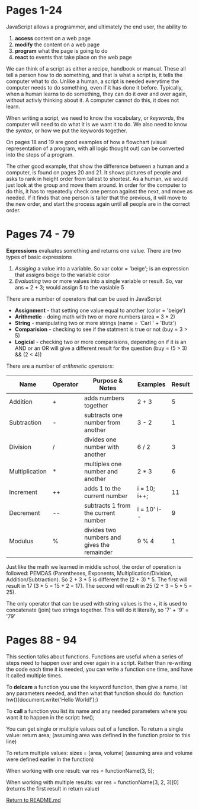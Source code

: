# Pages 1-24

JavaScript allows a programmer, and ultimately the end user, the ability to 
1. **access** content on a web page
2. **modify** the content on a web page
3. **program** what the page is going to do
4. **react** to events that take place on the web page

We can think of a script as either a recipe, handbook or manual. These all tell a person how to do something, and that is what a script is, it tells the computer what to do. Unlike a human, a script is needed everytime the computer needs to do something, even if it has done it before. Typically, when a human learns to do something, they can do it over and over again, without activly thinking about it. A computer cannot do this, it does not learn.

When writing a script, we need to know the vocabulary, or _keywords_, the computer will need to do what it is we want it to do. We also need to know the _syntax_, or how we put the keywords together.

On pages 18 and 19 are good examples of how a flowchart (visual representation of a program, with all logic thought out) can be converted into the steps of a program.

The other good example, that show the difference between a human and a computer, is found on pages 20 and 21. It shows pictures of people and asks to rank in height order from tallest to shortest. As a human, we would just look at the group and move them around. In order for the computer to do this, it has to repeatedly check one person against the next, and move as needed. If it finds that one person is taller that the previous, it will move to the new order, and start the process again until all people are in the correct order.

# Pages 74 - 79

**Expressions** evaluates something and returns one value. There are two types of basic expressions
1. _Assiging_ a value into a variable. So var color = 'beige'; is an expression that assigns beige to the variable color
2. _Evaluating_ two or more values into a single variable or result. So, var ans = 2 + 3; would assign 5 to the vasiable 5

There are a number of operators that can be used in JavaScript
* **Assignment** - that setting one value equal to another (color = 'beige')
* **Arithmetic** - doing math with two or more numbers (area = 3 * 2)
* **String** - manipulating two or more strings (name = 'Carl ' + 'Butz')
* **Comparision** - checking to see if the statment is true or not (buy = 3 > 5)
* **Logicial** - checking two or more comparisions, depending on if it is an AND or an OR will give a different result for the question (buy = (5 > 3) && (2 < 4))

There are a number of _arithmetic operators_:

Name | Operator | Purpose & Notes | Examples | Result
--- | --- | --- | --- | ---
Addition | + | adds numbers together | 2 + 3 | 5
Subtraction | - | subtracts one number from another | 3 - 2 | 1
Division | / | divides one number with another | 6 / 2 | 3
Multiplication | * | multiples one number and another | 2 * 3  | 6
Increment | ++ | adds 1 to the current number | i = 10; i++; | 11
Decrement | -- |subtracts 1 from the current number | i = 10' i-- | 9
Modulus | % | divides two numbers and gives the remainder | 9 % 4 | 1

Just like the math we learned in middle school, the order of operation is followed: PEMDAS (Parentheses, Exponents, Multiplication/Division, Addition/Subtraction). So 2 + 3 * 5 is different the (2 + 3) * 5. The first will result in 17 (3 * 5 = 15 + 2 = 17). The second will result in 25 (2 + 3 = 5 * 5 = 25).

The only operator that can be used with string values is the +, it is used to concatenate (join) two strings together. This will do it literally, so '7' + '9' = '79'

# Pages 88 - 94

This section talks about functions. Functions are useful when a series of steps need to happen over and over again in a script. Rather than re-writing the code each time it is needed, you can write a function one time, and have it called multiple times.

To **delcare** a function you use the keyword function, then give a name, list any parameters needed, and then what that function should do:
function hw(){document.write('Hello World!');}

To **call** a function you list its name and any needed parameters where you want it to happen in the script:
hw();

You can get single or multiple values out of a function. To return a single value:
return area; (assuming area was defined in the function proior to this line)

To return multiple values:
sizes = [area, volume] (assuming area and volume were defined earlier in the function)

When working with one result:
var res = functionName(3, 5);

When working with multiple results:
var res = functionName(3, 2, 3)[0] (returns the first result in return value)

[Return to README.md](/README.md)
